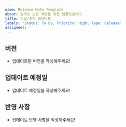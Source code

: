```yaml
---
name: Release Note Template
about: 릴리즈 노트 작성을 위한 템플릿입니다.
title: 긴급/주간 업데이트
labels: 'Status: To Do, Priority: High, Type: Release'
assignees: ''
---
```


## 버전

* 업데이트된 버전을 작성해주세요!

## 업데이트 예정일

* 업데이트 예정일을 작성해주세요!

## 반영 사항

* 업데이트 반영 사항을 작성해주세요!